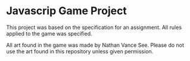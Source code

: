 # Javascrip Game Project

This project was based on the specification for an assignment. All rules applied to the game was specified.

All art found in the game was made by Nathan Vance See. Please do not use the art found in this repository unless given permission.
